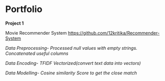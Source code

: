 # Portfolio
**Project 1**

Movie Recommender System <https://github.com/12kritika/Recommender-System>   
 
*Data Preprocessing- Processed null values with  empty strings. Concatenated useful columns*   

*Data Encoding- TFIDF Vectorized(convert text data into vectors)*

*Data Modelling- Cosine similarity Score to get the close match*
